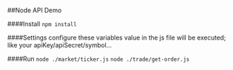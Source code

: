 ##Node API Demo

####Install
`npm install`

####Settings
configure these variables value in the js file will be executed;
like your apiKey/apiSecret/symbol...

####Run
`node ./market/ticker.js`
`node ./trade/get-order.js`
